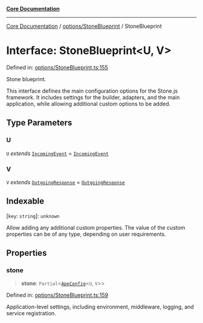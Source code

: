 [**Core Documentation**](../../../README.md)

***

[Core Documentation](../../../README.md) / [options/StoneBlueprint](../README.md) / StoneBlueprint

# Interface: StoneBlueprint\<U, V\>

Defined in: [options/StoneBlueprint.ts:155](https://github.com/stonemjs/core/blob/65c9e07f9d264b07f6e4091fcc29046b5ca8ea45/src/options/StoneBlueprint.ts#L155)

Stone blueprint.

This interface defines the main configuration options for the Stone.js framework.
It includes settings for the builder, adapters, and the main application,
while allowing additional custom options to be added.

## Type Parameters

### U

`U` *extends* [`IncomingEvent`](../../../events/IncomingEvent/classes/IncomingEvent.md) = [`IncomingEvent`](../../../events/IncomingEvent/classes/IncomingEvent.md)

### V

`V` *extends* [`OutgoingResponse`](../../../events/OutgoingResponse/classes/OutgoingResponse.md) = [`OutgoingResponse`](../../../events/OutgoingResponse/classes/OutgoingResponse.md)

## Indexable

\[`key`: `string`\]: `unknown`

Allow adding any additional custom properties.
The value of the custom properties can be of any type, depending on user requirements.

## Properties

### stone

> **stone**: `Partial`\<[`AppConfig`](AppConfig.md)\<`U`, `V`\>\>

Defined in: [options/StoneBlueprint.ts:159](https://github.com/stonemjs/core/blob/65c9e07f9d264b07f6e4091fcc29046b5ca8ea45/src/options/StoneBlueprint.ts#L159)

Application-level settings, including environment, middleware, logging, and service registration.
